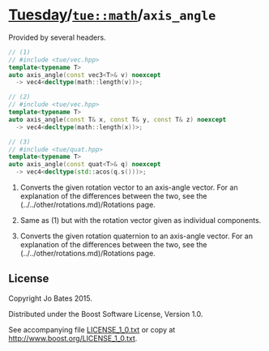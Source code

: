[Tuesday](../../../README.md)/[`tue::math`](../../namespaces/tue/math.md)/`axis_angle`
======================================================================================
Provided by several headers.

```c++
// (1)
// #include <tue/vec.hpp>
template<typename T>
auto axis_angle(const vec3<T>& v) noexcept
  -> vec4<decltype(math::length(v))>;

// (2)
// #include <tue/vec.hpp>
template<typename T>
auto axis_angle(const T& x, const T& y, const T& z) noexcept
  -> vec4<decltype(math::length(x))>;

// (3)
// #include <tue/quat.hpp>
template<typename T>
auto axis_angle(const quat<T>& q) noexcept
  -> vec4<decltype(std::acos(q.s()))>;
```

1. Converts the given rotation vector to an axis-angle vector. For an
   explanation of the differences between the two, see the
   (../../other/rotations.md)/Rotations page.

2. Same as (1) but with the rotation vector given as individual components.

1. Converts the given rotation quaternion to an axis-angle vector. For an
   explanation of the differences between the two, see the
   (../../other/rotations.md)/Rotations page.

License
-------
Copyright Jo Bates 2015.

Distributed under the Boost Software License, Version 1.0.

See accompanying file [LICENSE_1_0.txt](../../../LICENSE_1_0.txt) or copy at
http://www.boost.org/LICENSE_1_0.txt.
